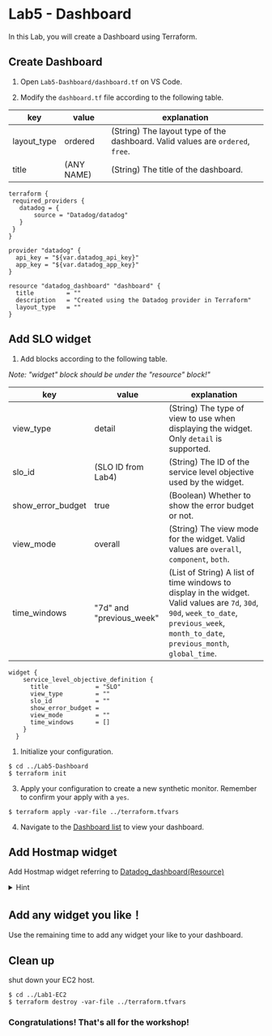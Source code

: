 # Lab5 - Dashboard

In this Lab, you will create a Dashboard using Terraform.

## Create Dashboard

1. Open `Lab5-Dashboard/dashboard.tf` on VS Code.

2. Modify the `dashboard.tf` file according to the following table.

|  key  |  value  | explanation |
| ---- | ---- | --- |
|  layout_type  |  ordered  | (String) The layout type of the dashboard. Valid values are `ordered`, `free`. |
|  title | (ANY NAME) | (String) The title of the dashboard. |

```
terraform {
 required_providers {
   datadog = {
       source = "Datadog/datadog"
   }
 } 
}

provider "datadog" {
  api_key = "${var.datadog_api_key}"
  app_key = "${var.datadog_app_key}"
}

resource "datadog_dashboard" "dashboard" {
  title         = ""
  description   = "Created using the Datadog provider in Terraform"
  layout_type   = ""
}
```

## Add SLO widget

1. Add blocks according to the following table.

*Note: "widget" block should be under the "resource" block!"*

|  key  |  value  | explanation |
| ---- | ---- | --- |
|  view_type  |  detail  | (String) The type of view to use when displaying the widget. Only `detail` is supported.|
|  slo_id  |  (SLO ID from Lab4)  |  (String) The ID of the service level objective used by the widget. |
|  show_error_budget  |  true  | (Boolean) Whether to show the error budget or not. |
| view_mode | overall | (String) The view mode for the widget. Valid values are `overall`, `component`, `both`. |
| time_windows | "7d" and "previous_week" | (List of String) A list of time windows to display in the widget. Valid values are `7d`, `30d`, `90d`, `week_to_date`, `previous_week`, `month_to_date`, `previous_month`, `global_time`. |

```
widget {
    service_level_objective_definition {
      title             = "SLO"
      view_type         = ""
      slo_id            = ""
      show_error_budget = 
      view_mode         = ""
      time_windows      = []
    }
  }
```

1. Initialize your configuration.

```
$ cd ../Lab5-Dashboard
$ terraform init
```

3. Apply your configuration to create a new synthetic monitor. Remember to confirm your apply with a `yes`.

```
$ terraform apply -var-file ../terraform.tfvars
```


4. Navigate to the [Dashboard list](https://app.datadoghq.com/dashboard/lists) to view your dashboard.

## Add Hostmap widget

Add Hostmap widget referring to [Datadog_dashboard(Resource)](https://registry.terraform.io/providers/DataDog/datadog/latest/docs/resources/dashboard)

<details>
<summary>Hint</summary>

```
widget {
    hostmap_definition {
      request {
        fill {
          q = "avg:system.load.1{*} by {host}"
        }
        size {
          q = "avg:memcache.uptime{*} by {host}"
        }
      }
      node_type       = "host"
      no_group_hosts  = true
      no_metric_hosts = true
      style {
        palette      = "yellow_to_green"
        palette_flip = true
        fill_min     = "10"
        fill_max     = "20"
      }
      title = "Host map"
    }
  }
```

</details>


## Add any widget you like！

Use the remaining time to add any widget your like to your dashboard.

## Clean up

shut down your EC2 host.

```
$ cd ../Lab1-EC2
$ terraform destroy -var-file ../terraform.tfvars
```

### Congratulations! That's all for the workshop!